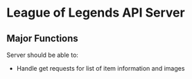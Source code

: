 # League of Legends API Server

## Major Functions

Server should be able to:
- Handle get requests for list of item information and images 